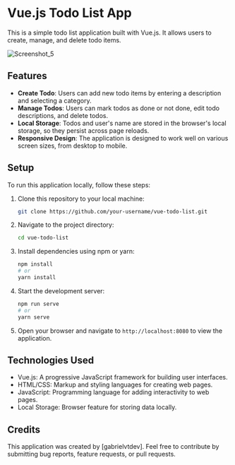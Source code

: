 # Vue.js Todo List App

This is a simple todo list application built with Vue.js. It allows users to create, manage, and delete todo items.

![Screenshot_5](https://github.com/gabrielvtdev/todo-app/assets/100651934/be97180a-7ea9-48a9-85da-2151ed37bb2e)

## Features

- **Create Todo**: Users can add new todo items by entering a description and selecting a category.
- **Manage Todos**: Users can mark todos as done or not done, edit todo descriptions, and delete todos.
- **Local Storage**: Todos and user's name are stored in the browser's local storage, so they persist across page reloads.
- **Responsive Design**: The application is designed to work well on various screen sizes, from desktop to mobile.

## Setup

To run this application locally, follow these steps:

1. Clone this repository to your local machine:

   ```bash
   git clone https://github.com/your-username/vue-todo-list.git
   ```

2. Navigate to the project directory:

   ```bash
   cd vue-todo-list
   ```

3. Install dependencies using npm or yarn:

   ```bash
   npm install
   # or
   yarn install
   ```

4. Start the development server:

   ```bash
   npm run serve
   # or
   yarn serve
   ```

5. Open your browser and navigate to `http://localhost:8080` to view the application.

## Technologies Used

- Vue.js: A progressive JavaScript framework for building user interfaces.
- HTML/CSS: Markup and styling languages for creating web pages.
- JavaScript: Programming language for adding interactivity to web pages.
- Local Storage: Browser feature for storing data locally.

## Credits

This application was created by [gabrielvtdev]. Feel free to contribute by submitting bug reports, feature requests, or pull requests.

